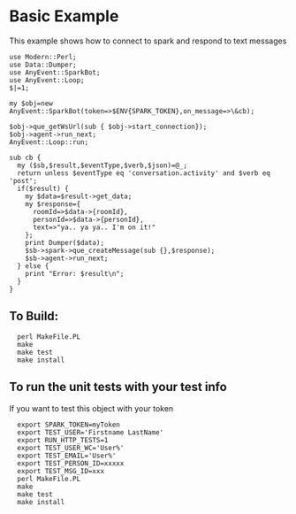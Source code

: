 # Basic Example

This example shows how to connect to spark and respond to text messages
```
use Modern::Perl;
use Data::Dumper;
use AnyEvent::SparkBot;
use AnyEvent::Loop;
$|=1;

my $obj=new AnyEvent::SparkBot(token=>$ENV{SPARK_TOKEN},on_message=>\&cb);

$obj->que_getWsUrl(sub { $obj->start_connection});
$obj->agent->run_next;
AnyEvent::Loop::run;

sub cb {
  my ($sb,$result,$eventType,$verb,$json)=@_;
  return unless $eventType eq 'conversation.activity' and $verb eq 'post';
  if($result) {
    my $data=$result->get_data;
    my $response={
      roomId=>$data->{roomId},
      personId=>$data->{personId},
      text=>"ya.. ya ya.. I'm on it!"
    };
    print Dumper($data);
    $sb->spark->que_createMessage(sub {},$response);
    $sb->agent->run_next;
  } else {
    print "Error: $result\n";
  }
}
```
## To Build:
```
  perl MakeFile.PL
  make
  make test
  make install
```

## To run the unit tests with your test info

If you want to test this object with your token
```
  export SPARK_TOKEN=myToken
  export TEST_USER='Firstname LastName'
  export RUN_HTTP_TESTS=1
  export TEST_USER_WC='User%'
  export TEST_EMAIL='User%'
  export TEST_PERSON_ID=xxxxx
  export TEST_MSG_ID=xxx
  perl MakeFile.PL
  make
  make test
  make install
```
